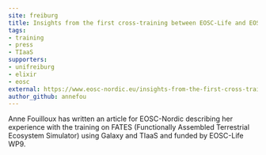 ```yaml
---
site: freiburg
title: Insights from the first cross-training between EOSC-Life and EOSC-Nordic
tags:
- training
- press
- TIaaS
supporters:
- unifreiburg
- elixir
- eosc
external: https://www.eosc-nordic.eu/insights-from-the-first-cross-training-between-eosc-life-and-eosc-nordic/
author_github: annefou
---
```


Anne Fouilloux has written an article for EOSC-Nordic describing her experience with the training on FATES (Functionally Assembled Terrestrial Ecosystem Simulator) using Galaxy and TIaaS and funded by EOSC-Life WP9.
